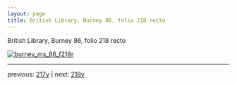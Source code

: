 ```yaml
---
layout: page
title: British Library, Burney 86, folio 218 recto
---
```


British Library, Burney 86, folio 218 recto

[![burney_ms_86_f218r](http://www.homermultitext.org/iipsrv?IIIF=/project/homer/pyramidal/deepzoom/bl/burney86imgs/v1/burney_ms_86_f218r.tif/full/800,/0/default.jpg)](http://www.homermultitext.org/ict2/?urn=urn:cite2:bl:burney86imgs.v1:burney_ms_86_f218r) 

---

previous:  [217v](../217v/) | next: [218v](../218v/)
